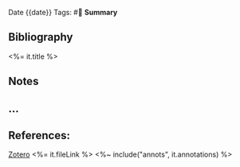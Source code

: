Date {{date}}
Tags: #📙 
**Summary**

## Bibliography
<%= it.title %> 
## Notes

## ...

## References:
[Zotero](<%= it.backlink %>) <%= it.fileLink %>
<%~ include("annots", it.annotations) %>